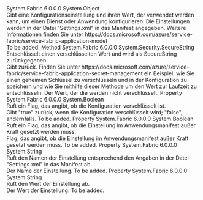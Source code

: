 <Type Name="ConfigurationProperty" FullName="System.Fabric.Description.ConfigurationProperty">
  <TypeSignature Language="C#" Value="public sealed class ConfigurationProperty" />
  <TypeSignature Language="ILAsm" Value=".class public auto ansi sealed beforefieldinit ConfigurationProperty extends System.Object" />
  <TypeSignature Language="DocId" Value="T:System.Fabric.Description.ConfigurationProperty" />
  <TypeSignature Language="VB.NET" Value="Public NotInheritable Class ConfigurationProperty" />
  <TypeSignature Language="F#" Value="type ConfigurationProperty = class" />
  <AssemblyInfo>
    <AssemblyName>System.Fabric</AssemblyName>
    <AssemblyVersion>6.0.0.0</AssemblyVersion>
  </AssemblyInfo>
  <Base>
    <BaseTypeName>System.Object</BaseTypeName>
  </Base>
  <Interfaces />
  <Docs>
    <summary>
      <para>Gibt eine Konfigurationseinstellung und ihren Wert, der verwendet werden kann, um einen Dienst oder Anwendung konfigurieren.</para>
      <para>Die Einstellungen werden in der Datei "Settings.xml" in das Manifest angegeben. Weitere Informationen finden Sie unter https://docs.microsoft.com/azure/service-fabric/service-fabric-application-model</para>
    </summary>
    <remarks>To be added.</remarks>
  </Docs>
  <Members>
    <Member MemberName="DecryptValue">
      <MemberSignature Language="C#" Value="public System.Security.SecureString DecryptValue ();" />
      <MemberSignature Language="ILAsm" Value=".method public hidebysig instance class System.Security.SecureString DecryptValue() cil managed" />
      <MemberSignature Language="DocId" Value="M:System.Fabric.Description.ConfigurationProperty.DecryptValue" />
      <MemberSignature Language="VB.NET" Value="Public Function DecryptValue () As SecureString" />
      <MemberSignature Language="F#" Value="member this.DecryptValue : unit -&gt; System.Security.SecureString" Usage="configurationProperty.DecryptValue " />
      <MemberType>Method</MemberType>
      <AssemblyInfo>
        <AssemblyName>System.Fabric</AssemblyName>
        <AssemblyVersion>6.0.0.0</AssemblyVersion>
      </AssemblyInfo>
      <ReturnValue>
        <ReturnType>System.Security.SecureString</ReturnType>
      </ReturnValue>
      <Parameters />
      <Docs>
        <summary>
          <para>Entschlüsselt einen verschlüsselten Wert und wird als SecureString zurückgegeben.</para>
        </summary>
        <returns>
          <para>Gibt <see cref="T:System.Security.SecureString" />zurück.</para>
        </returns>
        <remarks>Finden Sie unter https://docs.microsoft.com/azure/service-fabric/service-fabric-application-secret-management ein Beispiel, wie Sie einen geheimen Schlüssel zu verschlüsseln und in der Konfiguration zu speichern und wie Sie mithilfe dieser Methode um den Wert zur Laufzeit zu entschlüsseln.</remarks>
        <exception cref="T:System.InvalidOperationException">
          <para>Der Wert, der die <see cref="T:System.Fabric.Description.ConfigurationProperty" /> werden nicht verschlüsselt.</para>
        </exception>
      </Docs>
    </Member>
    <Member MemberName="IsEncrypted">
      <MemberSignature Language="C#" Value="public bool IsEncrypted { get; }" />
      <MemberSignature Language="ILAsm" Value=".property instance bool IsEncrypted" />
      <MemberSignature Language="DocId" Value="P:System.Fabric.Description.ConfigurationProperty.IsEncrypted" />
      <MemberSignature Language="VB.NET" Value="Public ReadOnly Property IsEncrypted As Boolean" />
      <MemberSignature Language="F#" Value="member this.IsEncrypted : bool" Usage="System.Fabric.Description.ConfigurationProperty.IsEncrypted" />
      <MemberType>Property</MemberType>
      <AssemblyInfo>
        <AssemblyName>System.Fabric</AssemblyName>
        <AssemblyVersion>6.0.0.0</AssemblyVersion>
      </AssemblyInfo>
      <ReturnValue>
        <ReturnType>System.Boolean</ReturnType>
      </ReturnValue>
      <Docs>
        <summary>
          <para>Ruft ein Flag, das angibt, ob die Konfiguration verschlüsselt ist. </para>
        </summary>
        <value>
          <para>Gibt "true" zurück, wenn die Konfiguration verschlüsselt wird; "false", andernfalls.</para>
        </value>
        <remarks>To be added.</remarks>
      </Docs>
    </Member>
    <Member MemberName="MustOverride">
      <MemberSignature Language="C#" Value="public bool MustOverride { get; }" />
      <MemberSignature Language="ILAsm" Value=".property instance bool MustOverride" />
      <MemberSignature Language="DocId" Value="P:System.Fabric.Description.ConfigurationProperty.MustOverride" />
      <MemberSignature Language="VB.NET" Value="Public ReadOnly Property MustOverride As Boolean" />
      <MemberSignature Language="F#" Value="member this.MustOverride : bool" Usage="System.Fabric.Description.ConfigurationProperty.MustOverride" />
      <MemberType>Property</MemberType>
      <AssemblyInfo>
        <AssemblyName>System.Fabric</AssemblyName>
        <AssemblyVersion>6.0.0.0</AssemblyVersion>
      </AssemblyInfo>
      <ReturnValue>
        <ReturnType>System.Boolean</ReturnType>
      </ReturnValue>
      <Docs>
        <summary>
          <para>Ruft ein Flag, das angibt, ob die Einstellung im Anwendungsmanifest außer Kraft gesetzt werden muss.</para>
        </summary>
        <value>
          <para>Flag, das angibt, ob die Einstellung im Anwendungsmanifest außer Kraft gesetzt werden muss.</para>
        </value>
        <remarks>To be added.</remarks>
      </Docs>
    </Member>
    <Member MemberName="Name">
      <MemberSignature Language="C#" Value="public string Name { get; }" />
      <MemberSignature Language="ILAsm" Value=".property instance string Name" />
      <MemberSignature Language="DocId" Value="P:System.Fabric.Description.ConfigurationProperty.Name" />
      <MemberSignature Language="VB.NET" Value="Public ReadOnly Property Name As String" />
      <MemberSignature Language="F#" Value="member this.Name : string" Usage="System.Fabric.Description.ConfigurationProperty.Name" />
      <MemberType>Property</MemberType>
      <AssemblyInfo>
        <AssemblyName>System.Fabric</AssemblyName>
        <AssemblyVersion>6.0.0.0</AssemblyVersion>
      </AssemblyInfo>
      <ReturnValue>
        <ReturnType>System.String</ReturnType>
      </ReturnValue>
      <Docs>
        <summary>
          <para>Ruft den Namen der Einstellung entsprechend den Angaben in der Datei "Settings.xml" in das Manifest ab.</para>
        </summary>
        <value>
          <para>Der Name der Einstellung.</para>
        </value>
        <remarks>To be added.</remarks>
      </Docs>
    </Member>
    <Member MemberName="Value">
      <MemberSignature Language="C#" Value="public string Value { get; }" />
      <MemberSignature Language="ILAsm" Value=".property instance string Value" />
      <MemberSignature Language="DocId" Value="P:System.Fabric.Description.ConfigurationProperty.Value" />
      <MemberSignature Language="VB.NET" Value="Public ReadOnly Property Value As String" />
      <MemberSignature Language="F#" Value="member this.Value : string" Usage="System.Fabric.Description.ConfigurationProperty.Value" />
      <MemberType>Property</MemberType>
      <AssemblyInfo>
        <AssemblyName>System.Fabric</AssemblyName>
        <AssemblyVersion>6.0.0.0</AssemblyVersion>
      </AssemblyInfo>
      <ReturnValue>
        <ReturnType>System.String</ReturnType>
      </ReturnValue>
      <Docs>
        <summary>
          <para>Ruft den Wert der Einstellung ab.</para>
        </summary>
        <value>
          <para>Der Wert der Einstellung.</para>
        </value>
        <remarks>To be added.</remarks>
      </Docs>
    </Member>
  </Members>
</Type>